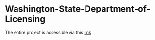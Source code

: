 # Washington-State-Department-of-Licensing

The entire project is accessible via this <a href="https://mouad-hadria.github.io/github.io/Projects/Data_Analysis_of_Electric_Vehicle_Title_and_Registration_Activity/index.html">link</a>
